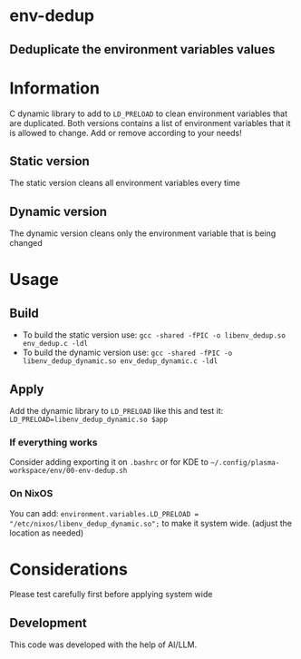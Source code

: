 # env-dedup
Deduplicate the environment variables values
---

# Information
C dynamic library to add to `LD_PRELOAD` to clean environment variables that are duplicated.
Both versions contains a list of environment variables that it is allowed to change. Add or remove according to your needs!

## Static version
The static version cleans all environment variables every time

## Dynamic version
The dynamic version cleans only the environment variable that is being changed

# Usage

## Build
- To build the static version use:
`gcc -shared -fPIC -o libenv_dedup.so env_dedup.c -ldl`
- To build the dynamic version use:
`gcc -shared -fPIC -o libenv_dedup_dynamic.so env_dedup_dynamic.c -ldl`

## Apply
Add the dynamic library to `LD_PRELOAD` like this and test it:
`LD_PRELOAD=libenv_dedup_dynamic.so $app`

### If everything works
Consider adding exporting it on `.bashrc` or for KDE to `~/.config/plasma-workspace/env/00-env-dedup.sh`

### On NixOS
You can add:
`environment.variables.LD_PRELOAD = "/etc/nixos/libenv_dedup_dynamic.so";`
to make it system wide.
(adjust the location as needed)

# Considerations
Please test carefully first before applying system wide

## Development
This code was developed with the help of AI/LLM.
